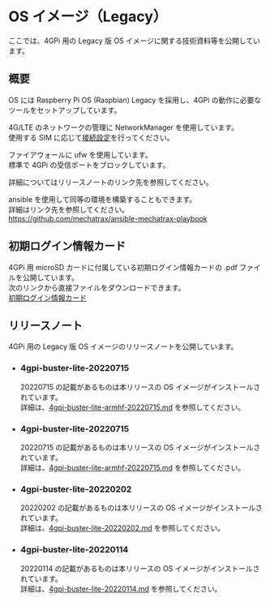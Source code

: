 # OS イメージ（Legacy）
ここでは、4GPi 用の Legacy 版 OS イメージに関する技術資料等を公開しています。

## 概要
OS には Raspberry Pi OS (Raspbian) Legacy を採用し、4GPi の動作に必要なツールをセットアップしています。

4G/LTE のネットワークの管理に NetworkManager を使用しています。  
使用する SIM に応じて[接続設定](../../../wiki/その他#接続設定)を行ってください。

ファイアウォールに ufw を使用しています。  
標準で 4GPi の受信ポートをブロックしています。

詳細についてはリリースノートのリンク先を参照してください。

ansible を使用して同等の環境を構築することもできます。  
詳細はリンク先を参照してください。  
https://github.com/mechatrax/ansible-mechatrax-playbook

## 初期ログイン情報カード
4GPi 用 microSD カードに付属している初期ログイン情報カードの .pdf ファイルを公開しています。  
次のリンクから直接ファイルをダウンロードできます。  
[初期ログイン情報カード](../../../raw/main/os-legacy/login.pdf)

## リリースノート
4GPi 用の Legacy 版 OS イメージのリリースノートを公開しています。

* ### 4gpi-buster-lite-20220715
  20220715 の記載があるものは本リリースの OS イメージがインストールされています。  
  詳細は、[4gpi-buster-lite-armhf-20220715.md](./4gpi-buster-lite-armhf-20220715.md) を参照してください。

* ### 4gpi-buster-lite-20220715
  20220715 の記載があるものは本リリースの OS イメージがインストールされています。  
  詳細は、[4gpi-buster-lite-armhf-20220715.md](./4gpi-buster-lite-armhf-20220715.md) を参照してください。

* ### 4gpi-buster-lite-20220202
  20220202 の記載があるものは本リリースの OS イメージがインストールされています。  
  詳細は、[4gpi-buster-lite-20220202.md](./4gpi-buster-lite-20220202.md) を参照してください。

* ### 4gpi-buster-lite-20220114
  20220114 の記載があるものは本リリースの OS イメージがインストールされています。  
  詳細は、[4gpi-buster-lite-20220114.md](./4gpi-buster-lite-20220114.md) を参照してください。

